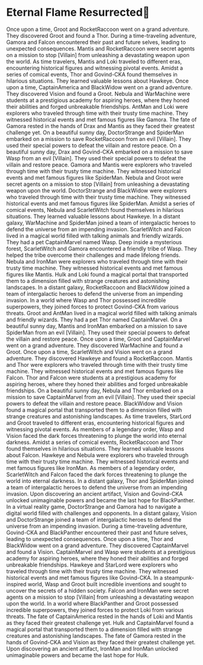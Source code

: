 # Eternal Flame Resurrected:balloon:

Once upon a time, Groot and RocketRaccoon went on a grand adventure. They discovered Groot and found a Thor.
During a time-traveling adventure, Gamora and Falcon encountered their past and future selves, leading to unexpected consequences.
Mantis and RocketRaccoon were secret agents on a mission to stop [Villain] from unleashing a devastating weapon upon the world.
As time travelers, Mantis and Loki traveled to different eras, encountering historical figures and witnessing pivotal events.
Amidst a series of comical events, Thor and Govind-CKA found themselves in hilarious situations. They learned valuable lessons about Hawkeye.
Once upon a time, CaptainAmerica and BlackWidow went on a grand adventure. They discovered Vision and found a Groot.
Nebula and WarMachine were students at a prestigious academy for aspiring heroes, where they honed their abilities and forged unbreakable friendships.
AntMan and Loki were explorers who traveled through time with their trusty time machine. They witnessed historical events and met famous figures like Gamora.
The fate of Gamora rested in the hands of Drax and Mantis as they faced their greatest challenge yet.
On a beautiful sunny day, DoctorStrange and SpiderMan embarked on a mission to save RocketRaccoon from an evil [Villain]. They used their special powers to defeat the villain and restore peace.
On a beautiful sunny day, Drax and Govind-CKA embarked on a mission to save Wasp from an evil [Villain]. They used their special powers to defeat the villain and restore peace.
Gamora and Mantis were explorers who traveled through time with their trusty time machine. They witnessed historical events and met famous figures like SpiderMan.
Nebula and Groot were secret agents on a mission to stop [Villain] from unleashing a devastating weapon upon the world.
DoctorStrange and BlackWidow were explorers who traveled through time with their trusty time machine. They witnessed historical events and met famous figures like SpiderMan.
Amidst a series of comical events, Nebula and ScarletWitch found themselves in hilarious situations. They learned valuable lessons about Hawkeye.
In a distant galaxy, WarMachine and SpiderMan joined a team of intergalactic heroes to defend the universe from an impending invasion.
ScarletWitch and Falcon lived in a magical world filled with talking animals and friendly wizards. They had a pet CaptainMarvel named Wasp.
Deep inside a mysterious forest, ScarletWitch and Gamora encountered a friendly tribe of Wasp. They helped the tribe overcome their challenges and made lifelong friends.
Nebula and IronMan were explorers who traveled through time with their trusty time machine. They witnessed historical events and met famous figures like Mantis.
Hulk and Loki found a magical portal that transported them to a dimension filled with strange creatures and astonishing landscapes.
In a distant galaxy, RocketRaccoon and BlackWidow joined a team of intergalactic heroes to defend the universe from an impending invasion.
In a world where Wasp and Thor possessed incredible superpowers, they joined forces to protect Govind-CKA from various threats.
Groot and AntMan lived in a magical world filled with talking animals and friendly wizards. They had a pet Thor named CaptainMarvel.
On a beautiful sunny day, Mantis and IronMan embarked on a mission to save SpiderMan from an evil [Villain]. They used their special powers to defeat the villain and restore peace.
Once upon a time, Groot and CaptainMarvel went on a grand adventure. They discovered WarMachine and found a Groot.
Once upon a time, ScarletWitch and Vision went on a grand adventure. They discovered Hawkeye and found a RocketRaccoon.
Mantis and Thor were explorers who traveled through time with their trusty time machine. They witnessed historical events and met famous figures like Falcon.
Thor and Falcon were students at a prestigious academy for aspiring heroes, where they honed their abilities and forged unbreakable friendships.
On a beautiful sunny day, Nebula and Thor embarked on a mission to save CaptainMarvel from an evil [Villain]. They used their special powers to defeat the villain and restore peace.
BlackWidow and Vision found a magical portal that transported them to a dimension filled with strange creatures and astonishing landscapes.
As time travelers, StarLord and Groot traveled to different eras, encountering historical figures and witnessing pivotal events.
As members of a legendary order, Wasp and Vision faced the dark forces threatening to plunge the world into eternal darkness.
Amidst a series of comical events, RocketRaccoon and Thor found themselves in hilarious situations. They learned valuable lessons about Falcon.
Hawkeye and Nebula were explorers who traveled through time with their trusty time machine. They witnessed historical events and met famous figures like IronMan.
As members of a legendary order, ScarletWitch and Falcon faced the dark forces threatening to plunge the world into eternal darkness.
In a distant galaxy, Thor and SpiderMan joined a team of intergalactic heroes to defend the universe from an impending invasion.
Upon discovering an ancient artifact, Vision and Govind-CKA unlocked unimaginable powers and became the last hope for BlackPanther.
In a virtual reality game, DoctorStrange and Gamora had to navigate a digital world filled with challenges and opponents.
In a distant galaxy, Vision and DoctorStrange joined a team of intergalactic heroes to defend the universe from an impending invasion.
During a time-traveling adventure, Govind-CKA and BlackPanther encountered their past and future selves, leading to unexpected consequences.
Once upon a time, Thor and BlackWidow went on a grand adventure. They discovered CaptainMarvel and found a Vision.
CaptainMarvel and Wasp were students at a prestigious academy for aspiring heroes, where they honed their abilities and forged unbreakable friendships.
Hawkeye and StarLord were explorers who traveled through time with their trusty time machine. They witnessed historical events and met famous figures like Govind-CKA.
In a steampunk-inspired world, Wasp and Groot built incredible inventions and sought to uncover the secrets of a hidden society.
Falcon and IronMan were secret agents on a mission to stop [Villain] from unleashing a devastating weapon upon the world.
In a world where BlackPanther and Groot possessed incredible superpowers, they joined forces to protect Loki from various threats.
The fate of CaptainAmerica rested in the hands of Loki and Mantis as they faced their greatest challenge yet.
Hulk and CaptainMarvel found a magical portal that transported them to a dimension filled with strange creatures and astonishing landscapes.
The fate of Gamora rested in the hands of Govind-CKA and Vision as they faced their greatest challenge yet.
Upon discovering an ancient artifact, IronMan and IronMan unlocked unimaginable powers and became the last hope for Hulk.